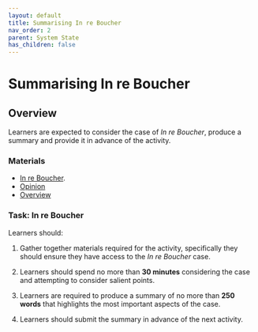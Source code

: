 ```yaml
---
layout: default
title: Summarising In re Boucher
nav_order: 2
parent: System State
has_children: false
---
```


# Summarising In re Boucher

## Overview
Learners are expected to consider the case of *In re Boucher*, produce a summary and provide it in advance of the activity.

### Materials
* [In re Boucher](caseSummary.html).
* [Opinion](resources/opinion.pdf)
* [Overview](resources/boucher.pdf)

### Task: In re Boucher
Learners should:

1. Gather together materials required for the activity, specifically they should ensure they have access to the *In re Boucher* case.

2. Learners should spend no more than **30 minutes** considering the case and attempting to consider salient points.

3. Learners are required to produce a summary of no more than **250 words** that highlights the most important aspects of the case.

4. Learners should submit the summary in advance of the next activity.
